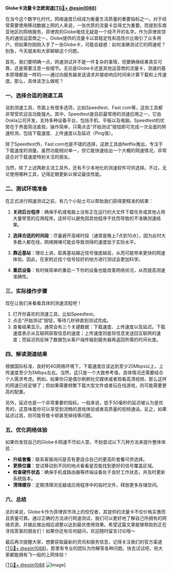 **Globe卡流量卡怎麽測速[[TG💪+ @esim1088](https://t.me/s/esim1088)]**

在当今这个数字化时代，网络速度已经成为衡量生活质量的重要指标之一。对于经常需要使用移动数据上网的人来说，一张优质的流量卡显得尤为重要。而提到东南亚地区的网络服务，菲律宾的Globe电信无疑是一个绕不开的名字。作为菲律宾领先的通信运营商之一，Globe提供的流量卡以其稳定性和高性价比吸引了众多用户。但如果你刚刚入手了一张Globe卡，可能会疑惑：如何准确测试它的网速呢？别急，今天就来和大家聊聊这个问题。

首先，我们要明确一点，网速测试并不是一件复杂的事情，但要确保结果真实可靠，还是需要注意一些细节。无论是Globe卡还是其他运营商的流量卡，测速的基本原理都是一样的——通过向服务器发送请求并接收响应时间来计算下载和上传速度。那么，具体该怎么做呢？

### **一、选择合适的测速工具**

说到测速工具，市面上有很多选项，比如Speedtest、Fast.com等，这些工具都非常受欢迎且功能强大。其中，Speedtest是目前最常用的测速应用之一，它由Ookla公司开发，支持多种设备平台，包括手机、平板以及电脑。Speedtest的优势在于界面简洁直观，操作简单，只需点击“开始测试”按钮即可完成一次全面的网速检测，包括下载速度、上传速度以及延迟（Ping值）。

除了Speedtest外，Fast.com也是不错的选择，这款工具由Netflix推出，专注于下载速度的测量。虽然功能相对单一，但它能快速给出一个大概的网速情况，非常适合对下载速度特别关注的朋友。

当然，除了上述两款主流工具外，还有不少本地化的测速软件可供选择。不过，无论使用哪种工具，记得定期更新以保证最佳性能。

### **二、测试环境准备**

在正式进行网速测试之前，有几个小贴士可以帮助我们获得更精准的结果：

1. **关闭后台程序**：确保手机或电脑上没有正在运行的大文件下载任务或其他占用大量带宽的应用程序。这样可以避免因其他程序干扰而导致的不准确测速结果。
   
2. **选择合适的时间段**：尽量避开高峰时段（通常是晚上7点到10点），因为此时大多数人都在线，网络拥堵可能会导致测得的速度低于实际水平。

3. **靠近基站**：理论上讲，距离基站越近信号强度越高，从而可能带来更快的网速体验。因此，在家附近找个信号较好的地方进行测试会更加科学。

4. **重启设备**：有时候简单的重启一下你的设备也能改善网络状况，从而提高测速准确性。

### **三、实际操作步骤**

现在让我们来看看具体的测速流程吧！

1. 打开你喜欢的测速工具，比如Speedtest。
2. 点击“开始测试”按钮，等待几秒钟直到测试完成。
3. 查看结果显示。通常会有三个关键数据：下载速度、上传速度以及延迟。下载速度表示从互联网获取信息的速度；上传速度则是将信息发送回互联网的速度；而延迟则反映了数据包从客户端传输到服务器再返回所需的时间长度。

### **四、解读测速结果**

根据国际标准，良好的4G网络环境下，下载速度应该达到至少20Mbps以上，上传速度至少为5Mbps左右。当然，这只是一个大致参考值，具体情况还需要结合个人需求考虑。例如，如果你只是偶尔刷刷社交媒体或者观看高清视频，那么这样的网速已经足够了；但如果需要频繁下载大型文件或者玩在线游戏，则可能需要更高的配置。

另外，延迟也是一个非常重要的指标。一般来说，低于50毫秒的延迟被认为是优秀的，这意味着你可以享受到流畅的游戏体验或者高质量的视频通话。反之，如果延迟过高，则可能导致卡顿甚至掉线等问题。

### **五、优化网络体验**

如果你发现自己的Globe卡网速不尽如人意，不妨尝试以下几种方法来提升整体体验：

- **升级套餐**：联系客服询问是否有更适合自己的更高阶套餐可供选择。
- **更换位置**：尝试移动到不同的地点看看是否能找到更好的信号覆盖区域。
- **检查硬件状态**：确保手机或路由器等终端设备处于良好工作状态，并及时更新系统版本。
- **清理缓存**：定期清理浏览器或应用程序中的临时文件，释放更多存储空间。

### **六、总结**

总的来说，Globe卡作为菲律宾市场上的佼佼者，其提供的流量卡不仅价格实惠而且质量可靠。通过正确的方法进行网速测试，我们可以更好地了解自己所拥有的网络资源，并据此做出相应调整以达到最优使用效果。希望这篇文章能够帮助到正在寻找答案的朋友们！如果你还有任何疑问，欢迎随时留言讨论哦～

最后再次提醒大家，想要获取最新的资讯和服务信息，记得关注我们的官方渠道[[TG💪+ @esim1088](https://t.me/s/esim1088)]，那里有专业的团队为你解答各种问题。快去试试吧，祝大家都能拥有飞一般的上网体验！

[[TG💪+ @esim1088](https://t.me/s/esim1088) ![Image](https://i.postimg.cc/4NQfJmqS/Snipaste-2025-05-13-00-14-12.png)]